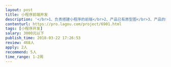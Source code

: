 ```yaml
---                
layout: post       
title: 小程序前端开发           
description: '</br>1、负责搭建小程序的前端</br>2、产品已有原型图</br>3、产品的数据后台我方提供接口</br>4、小程序的UI我方提供</br>'     
contenturl: https://pro.lagou.com/project/6901.html      
tags: [小程序开发]            
salary: 3000元以下          
publish_time: 2018-03-22 17:26:53         
review: 468人                   
apply: 2人                   
recommend: 5人                   
time_range: 1-2周              
---                 
```

